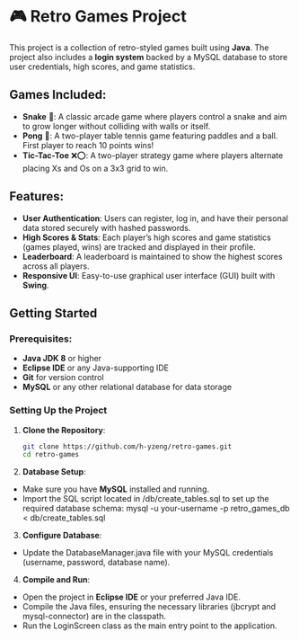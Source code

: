 # 🎮 Retro Games Project

This project is a collection of retro-styled games built using **Java**. The project also includes a **login system** backed by a MySQL database to store user credentials, high scores, and game statistics.

## Games Included:
- **Snake** 🐍: A classic arcade game where players control a snake and aim to grow longer without colliding with walls or itself.
- **Pong** 🏓: A two-player table tennis game featuring paddles and a ball. First player to reach 10 points wins!
- **Tic-Tac-Toe** ❌⭕: A two-player strategy game where players alternate placing Xs and Os on a 3x3 grid to win.

## Features:
- **User Authentication**: Users can register, log in, and have their personal data stored securely with hashed passwords.
- **High Scores & Stats**: Each player’s high scores and game statistics (games played, wins) are tracked and displayed in their profile.
- **Leaderboard**: A leaderboard is maintained to show the highest scores across all players.
- **Responsive UI**: Easy-to-use graphical user interface (GUI) built with **Swing**.

## Getting Started

### Prerequisites:
- **Java JDK 8** or higher
- **Eclipse IDE** or any Java-supporting IDE
- **Git** for version control
- **MySQL** or any other relational database for data storage

### Setting Up the Project

1. **Clone the Repository**:
   ```bash
   git clone https://github.com/h-yzeng/retro-games.git
   cd retro-games

2. **Database Setup**:
- Make sure you have **MySQL** installed and running.
- Import the SQL script located in /db/create_tables.sql to set up the required database schema: mysql -u your-username -p retro_games_db < db/create_tables.sql

3. **Configure Database**:
- Update the DatabaseManager.java file with your MySQL credentials (username, password, database name).

4. **Compile and Run**:
- Open the project in **Eclipse IDE** or your preferred Java IDE.
- Compile the Java files, ensuring the necessary libraries (jbcrypt and mysql-connector) are in the classpath.
- Run the LoginScreen class as the main entry point to the application.

